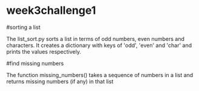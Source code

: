 # week3challenge1
#sorting a list

The list_sort.py sorts a list in terms of odd numbers, even numbers and characters. It creates a dictionary with keys of 'odd', 'even' and 'char' and prints the values respectively.

#find missing numbers

The function missing_numbers() takes a sequence of numbers in a list and returns missing numbers (if any) in that list

